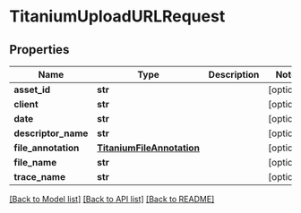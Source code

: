# TitaniumUploadURLRequest


## Properties
Name | Type | Description | Notes
------------ | ------------- | ------------- | -------------
**asset_id** | **str** |  | [optional] 
**client** | **str** |  | [optional] 
**date** | **str** |  | [optional] 
**descriptor_name** | **str** |  | [optional] 
**file_annotation** | [**TitaniumFileAnnotation**](TitaniumFileAnnotation.md) |  | [optional] 
**file_name** | **str** |  | [optional] 
**trace_name** | **str** |  | [optional] 

[[Back to Model list]](../README.md#documentation-for-models) [[Back to API list]](../README.md#documentation-for-api-endpoints) [[Back to README]](../README.md)


